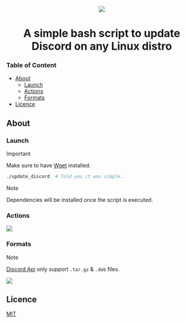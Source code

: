 <p align="center"> <img src="https://cdn.discordapp.com/attachments/451371722428383236/1371702566064488560/image.png?ex=68241910&is=6822c790&hm=53f9229e2749cf40a437edcefa74436e493a76ff45c3c90170edd53bb12a19b6&" /> </p>
<h1 align="center"> A simple bash script to update Discord on any Linux distro </h1>

### Table of Content

- [About](#about)
  * [Launch](#launch)
  * [Actions](#actions)
  * [Formats](#formats)
- [Licence](#licence)

## About

### Launch

> [!IMPORTANT]
> Make sure to have [Wget](https://www.gnu.org/software/wget/) installed.

```bash
./update_discord  # Told you it was simple..
```
> [!NOTE]
> Dependencies will be installed once the script is executed.


### Actions
<img src="https://cdn.discordapp.com/attachments/451371722428383236/1371707391535743146/image.png?ex=68241d8f&is=6822cc0f&hm=3176ee4f03e263000c74283b7ebe353104877db59de10f6f1d0c375ca9c90c93&" />

### Formats

> [!NOTE]
> [Discord Api](https://discord.com/download) only support `.tar.gz` & `.deb` files.

<img src="https://cdn.discordapp.com/attachments/451371722428383236/1371707468417335307/image.png?ex=68241da1&is=6822cc21&hm=ad8aa791c1465ff611462dca1ddb9362832fdfe1bacbaddd05cd6ea730d57bbf&" />

## Licence
[MIT](https://github.com/YetAnotherMechanicusEnjoyer/discord-autoupdater/blob/8c97f31492c9efe79b3fad427b2331290d1332c3/LICENSE)
